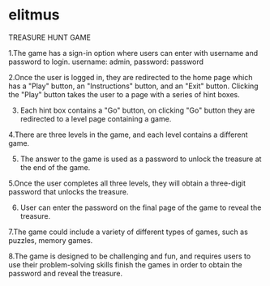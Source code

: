 # elitmus
TREASURE HUNT GAME

1.The game has a sign-in option where users can enter with username and password to login. username: admin, password: password

2.Once the user is logged in, they are redirected to the home page which has a "Play" button, an "Instructions" button, and an "Exit" button. Clicking the "Play" button takes the user to a page with a series of hint boxes.

3. Each hint box contains a "Go" button, on clicking "Go" button they are redirected to a level page containing a game. 

4.There are three levels in the game, and each level contains a different game. 

5. The answer to the game is used as a password to unlock the treasure at the end of the game.

5.Once the user completes all three levels, they will obtain a three-digit password that unlocks the treasure. 

6. User can enter the password on the final page of the game to reveal the treasure.

7.The game could include a variety of different types of games, such as puzzles, memory games.

8.The game is designed to be challenging and fun, and requires users to use their problem-solving skills finish the games in order to obtain the password and reveal the treasure.
